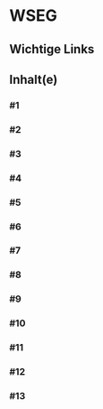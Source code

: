 # WSEG

## Wichtige Links

## Inhalt(e)

### #1

### #2

### #3

### #4

### #5

### #6

### #7

### #8

### #9

### #10

### #11

### #12

### #13
